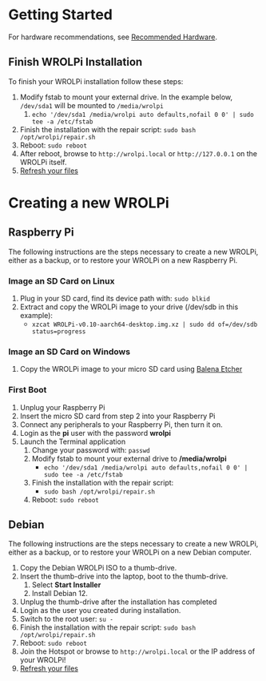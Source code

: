 # Getting Started

For hardware recommendations, see [Recommended Hardware](system/recommended-hardware.md).

## Finish WROLPi Installation

To finish your WROLPi installation follow these steps:

1. Modify fstab to mount your external drive. In the example below, `/dev/sda1` will be mounted to `/media/wrolpi`
    1. `echo '/dev/sda1 /media/wrolpi auto defaults,nofail 0 0' | sudo tee -a /etc/fstab`
2. Finish the installation with the repair script: `sudo bash /opt/wrolpi/repair.sh`
3. Reboot: `sudo reboot`
4. After reboot, browse to `http://wrolpi.local` or `http://127.0.0.1` on the WROLPi itself.
5. [Refresh your files](modules/files/index.md#refreshing)

# Creating a new WROLPi

## Raspberry Pi

The following instructions are the steps necessary to create a new WROLPi, either as a backup, or to restore your WROLPi
on a new Raspberry Pi.

### Image an SD Card on Linux

1. Plug in your SD card, find its device path with: `sudo blkid`
2. Extract and copy the WROLPi image to your drive (/dev/sdb in this example):
    * `xzcat WROLPi-v0.10-aarch64-desktop.img.xz | sudo dd of=/dev/sdb status=progress`

### Image an SD Card on Windows

1. Copy the WROLPi image to your micro SD card using [Balena Etcher](https://www.balena.io/etcher)

### First Boot

1. Unplug your Raspberry Pi
2. Insert the micro SD card from step 2 into your Raspberry Pi
3. Connect any peripherals to your Raspberry Pi, then turn it on.
4. Login as the **pi** user with the password **wrolpi**
5. Launch the Terminal application
    1. Change your password with: `passwd`
    2. Modify fstab to mount your external drive to **/media/wrolpi**
        * `echo '/dev/sda1 /media/wrolpi auto defaults,nofail 0 0' | sudo tee -a /etc/fstab`
    3. Finish the installation with the repair script:
        * `sudo bash /opt/wrolpi/repair.sh`
    4. Reboot: `sudo reboot`

## Debian

The following instructions are the steps necessary to create a new WROLPi, either as a backup, or to restore your WROLPi
on a new Debian computer.

1. Copy the Debian WROLPi ISO to a thumb-drive.
2. Insert the thumb-drive into the laptop, boot to the thumb-drive.
    1. Select **Start Installer**
    2. Install Debian 12.
3. Unplug the thumb-drive after the installation has completed
4. Login as the user you created during installation.
5. Switch to the root user: `su -`
6. Finish the installation with the repair script: `sudo bash /opt/wrolpi/repair.sh`
7. Reboot: `sudo reboot`
8. Join the Hotspot or browse to `http://wrolpi.local` or the IP address of your WROLPi!
9. [Refresh your files](modules/files/index.md#refreshing)
